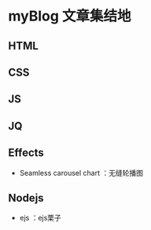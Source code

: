 # myBlog 文章集结地
## HTML

## CSS

## JS

## JQ

## Effects
- Seamless carousel chart  ：无缝轮播图

## Nodejs
- ejs  ：ejs栗子